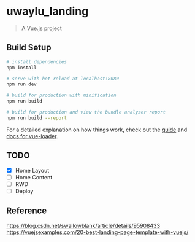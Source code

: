 # uwaylu_landing

> A Vue.js project

## Build Setup

``` bash
# install dependencies
npm install

# serve with hot reload at localhost:8080
npm run dev

# build for production with minification
npm run build

# build for production and view the bundle analyzer report
npm run build --report
```

For a detailed explanation on how things work, check out the [guide](http://vuejs-templates.github.io/webpack/) and [docs for vue-loader](http://vuejs.github.io/vue-loader).

## TODO

+ [x] Home Layout
+ [ ] Home Content
+ [ ] RWD
+ [ ] Deploy

## Reference

https://blog.csdn.net/swallowblank/article/details/95908433
https://vuejsexamples.com/20-best-landing-page-template-with-vuejs/